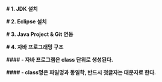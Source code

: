**# 1. JDK 설치**

**# 2. Eclipse 설치**

**# 3. Java Project & Git 연동**

**# 4. 자바 프로그래밍 구조**

**#### - 자바 프로그램은 class 단위로 생성된다.**

**#### - class명은 파일명과 동일학, 반드시 첫글자는 대문자로 한다.**